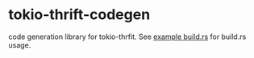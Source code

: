 # tokio-thrift-codegen
code generation library for tokio-thrfit.
See [example build.rs](../examples/simple_server_client/build.rs) for build.rs usage.

